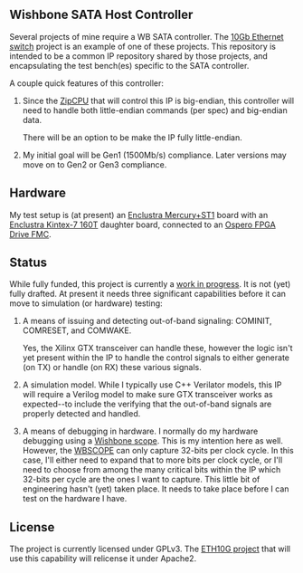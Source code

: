 ## Wishbone SATA Host Controller

Several projects of mine require a WB SATA controller.  The [10Gb Ethernet
switch](https://github.com/ZipCPU/eth10g) project is an example of one of these
projects.  This repository is intended to be a common IP repository shared by
those projects, and encapsulating the test bench(es) specific to the SATA
controller.

A couple quick features of this controller:

1. Since the [ZipCPU](https://github.com/ZipCPU/zipcpu) that will control
   this IP is big-endian, this controller will need to handle both
   little-endian commands (per spec) and big-endian data.

   There will be an option to be make the IP fully little-endian.

2. My initial goal will be Gen1 (1500Mb/s) compliance.  Later versions may
   move on to Gen2 or Gen3 compliance.

## Hardware

My test setup is (at present) an [Enclustra
Mercury+ST1](https://www.enclustra.com/en/products/base-boards/mercury-st1/)
board with an [Enclustra Kintex-7
160T](https://www.enclustra.com/en/products/fpga-modules/mercury-kx2/)
daughter board, connected to an
[Ospero FPGA Drive FMC](https://opsero.com/product/fpga-drive-fmc-dual/).

## Status

While fully funded, this project is currently a
[work in progress](doc/prjstatus.png).  It is not (yet) fully drafted.  At
present it needs three significant capabilities before it can move to
simulation (or hardware) testing:

1. A means of issuing and detecting out-of-band signaling: COMINIT, COMRESET,
   and COMWAKE.

   Yes, the Xilinx GTX transceiver can handle these, however the
   logic isn't yet present within the IP to handle the control signals to
   either generate (on TX) or handle (on RX) these various signals.

2. A simulation model.  While I typically use C++ Verilator models, this IP
   will require a Verilog model to make sure GTX transceiver works as
   expected--to include the verifying that the out-of-band signals are
   properly detected and handled.

3. A means of debugging in hardware.  I normally do my hardware debugging using
   a [Wishbone scope](https://github.com/ZipCPU/wbscope).  This is my intention
   here as well.  However, the
   [WBSCOPE](https://github.com/ZipCPU/wbscope) can only capture 32-bits per
   clock cycle.  In this case, I'll either need to expand that to more bits
   per clock cycle, or I'll need to choose from among the many critical bits
   within the IP which 32-bits per cycle are the ones I want to capture.  This
   little bit of engineering hasn't (yet) taken place.  It needs to take place
   before I can test on the hardware I have.

## License

The project is currently licensed under GPLv3.  The [ETH10G
project](https://github.com/ZipCPU/eth10g) that will use this capability
will relicense it under Apache2.

